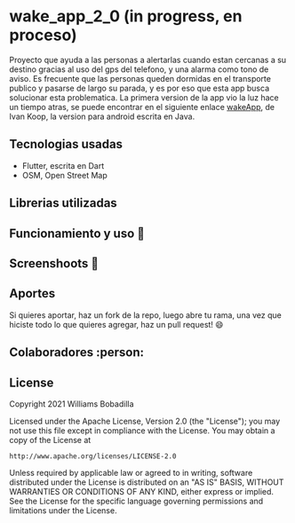 # wake_app_2_0 (in progress, en proceso)

Proyecto que ayuda a las personas a alertarlas cuando estan cercanas a su destino gracias al uso del gps del telefono, y una alarma como tono de aviso.
Es frecuente que las personas queden dormidas en el transporte publico y pasarse de largo su parada, y es por eso que esta app busca solucionar esta problematica.
La primera version de la app vio la luz hace un tiempo atras, se puede encontrar en el siguiente enlace [wakeApp](https://github.com/ivankoop/Android-WakeApp), de Ivan Koop, la version para android escrita en Java.

## Tecnologias usadas

- Flutter, escrita en Dart
- OSM, Open Street Map

## Librerias utilizadas

## Funcionamiento y uso :wrench:

## Screenshoots :iphone:

## Aportes

Si quieres aportar, haz un fork de la repo, luego abre tu rama, una vez que hiciste todo lo que quieres agregar, haz un pull request! :smile:

## Colaboradores :person:

## License

Copyright 2021 Williams Bobadilla

Licensed under the Apache License, Version 2.0 (the "License");
you may not use this file except in compliance with the License.
You may obtain a copy of the License at

    http://www.apache.org/licenses/LICENSE-2.0

Unless required by applicable law or agreed to in writing, software
distributed under the License is distributed on an "AS IS" BASIS,
WITHOUT WARRANTIES OR CONDITIONS OF ANY KIND, either express or implied.
See the License for the specific language governing permissions and
limitations under the License.
